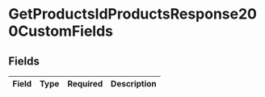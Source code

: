 # GetProductsIdProductsResponse200CustomFields


## Fields

| Field       | Type        | Required    | Description |
| ----------- | ----------- | ----------- | ----------- |